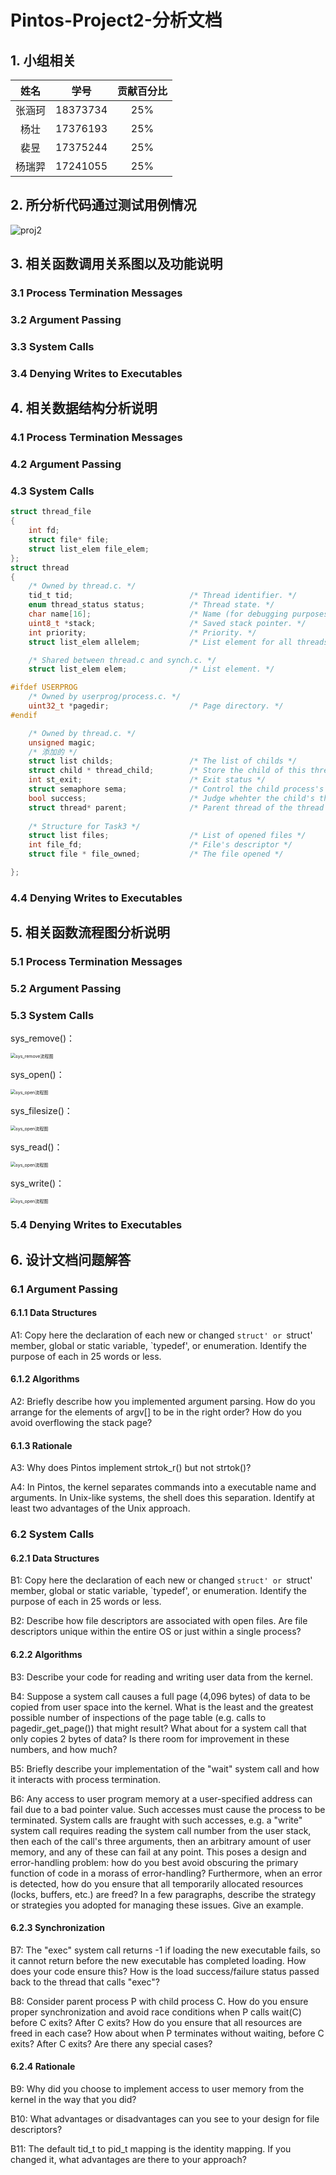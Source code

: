# Pintos-Project2-分析文档

## 1. 小组相关

|  姓名  |   学号   | 贡献百分比 |
| :----: | :------: | :--------: |
| 张涵珂 | 18373734 |    25%     |
|  杨壮  | 17376193 |    25%     |
|  裴昱  | 17375244 |    25%     |
| 杨瑞羿 | 17241055 |    25%     |

## 2. 所分析代码通过测试用例情况

![proj2](.\pics\proj2.png)

## 3. 相关函数调用关系图以及功能说明

### 3.1 Process Termination Messages



### 3.2 Argument Passing



### 3.3 System Calls



### 3.4 Denying Writes to Executables



## 4. 相关数据结构分析说明

### 4.1 Process Termination Messages



### 4.2 Argument Passing



### 4.3 System Calls

```c
struct thread_file
{
    int fd;
    struct file* file;
    struct list_elem file_elem;
};
struct thread
{
    /* Owned by thread.c. */
    tid_t tid;                          /* Thread identifier. */
    enum thread_status status;          /* Thread state. */
    char name[16];                      /* Name (for debugging purposes). */
    uint8_t *stack;                     /* Saved stack pointer. */
    int priority;                       /* Priority. */
    struct list_elem allelem;           /* List element for all threads list. */

    /* Shared between thread.c and synch.c. */
    struct list_elem elem;              /* List element. */

#ifdef USERPROG
    /* Owned by userprog/process.c. */
    uint32_t *pagedir;                  /* Page directory. */
#endif

    /* Owned by thread.c. */
    unsigned magic;  
    /* 添加的 */
	struct list childs;                 /* The list of childs */
    struct child * thread_child;        /* Store the child of this thread */
    int st_exit;                        /* Exit status */
    struct semaphore sema;              /* Control the child process's logic, finish parent waiting for child */
    bool success;                       /* Judge whehter the child's thread execute successfully */
    struct thread* parent;              /* Parent thread of the thread */
    
    /* Structure for Task3 */
    struct list files;                  /* List of opened files */
    int file_fd;                        /* File's descriptor */
    struct file * file_owned;           /* The file opened */

};
```



### 4.4 Denying Writes to Executables



## 5. 相关函数流程图分析说明

### 5.1 Process Termination Messages



### 5.2 Argument Passing



### 5.3 System Calls

sys_remove()：

<img src=".\pics\proj2\流程图\3系统调用\sys_remove.png" alt="sys_remove流程图" style="zoom:50%;" />

sys_open()：

<img src=".\pics\proj2\流程图\3系统调用\sys_open.png" alt="sys_open流程图" style="zoom:50%;" />

sys_filesize()：

<img src=".\pics\proj2\流程图\3系统调用\sys_filesize.png" alt="sys_open流程图" style="zoom:50%;" />

sys_read()：

<img src=".\pics\proj2\流程图\3系统调用\sys_read.png" alt="sys_open流程图" style="zoom:50%;" />

sys_write()：

<img src=".\pics\proj2\流程图\3系统调用\sys_write.png" alt="sys_open流程图" style="zoom:50%;" />

### 5.4 Denying Writes to Executables



## 6. 设计文档问题解答

### 6.1 Argument Passing

#### 6.1.1 Data Structures

A1: Copy here the declaration of each new or changed `struct' or
`struct' member, global or static variable, `typedef', or enumeration.  Identify the purpose of each in 25 words or less.



#### 6.1.2 Algorithms

A2: Briefly describe how you implemented argument parsing.  How do you arrange for the elements of argv[] to be in the right order? How do you avoid overflowing the stack page?



#### 6.1.3 Rationale

A3: Why does Pintos implement strtok_r() but not strtok()?



A4: In Pintos, the kernel separates commands into a executable name and arguments.  In Unix-like systems, the shell does this separation.  Identify at least two advantages of the Unix approach.



### 6.2 System Calls

#### 6.2.1 Data Structures

B1: Copy here the declaration of each new or changed `struct' or
`struct' member, global or static variable, `typedef', or enumeration.  Identify the purpose of each in 25 words or less.

B2: Describe how file descriptors are associated with open files. Are file descriptors unique within the entire OS or just within a single process?

#### 6.2.2 Algorithms

B3: Describe your code for reading and writing user data from the kernel.



B4: Suppose a system call causes a full page (4,096 bytes) of data to be copied from user space into the kernel.  What is the least and the greatest possible number of inspections of the page table (e.g. calls to pagedir_get_page()) that might result?  What about for a system call that only copies 2 bytes of data?  Is there room for improvement in these numbers, and how much?



B5: Briefly describe your implementation of the "wait" system call and how it interacts with process termination.



B6: Any access to user program memory at a user-specified address can fail due to a bad pointer value.  Such accesses must cause the process to be terminated.  System calls are fraught with such accesses, e.g. a "write" system call requires reading the system call number from the user stack, then each of the call's three arguments, then an arbitrary amount of user memory, and any of these can fail at any point.  This poses a design and error-handling problem: how do you best avoid obscuring the primary function of code in a morass of error-handling?  Furthermore, when an error is detected, how do you ensure that all temporarily allocated resources (locks, buffers, etc.) are freed?  In a few paragraphs, describe the strategy or strategies you adopted for managing these issues.  Give an example.




#### 6.2.3 Synchronization

B7: The "exec" system call returns -1 if loading the new executable fails, so it cannot return before the new executable has completed loading.  How does your code ensure this?  How is the load success/failure status passed back to the thread that calls "exec"?



B8: Consider parent process P with child process C.  How do you ensure proper synchronization and avoid race conditions when P calls wait(C) before C exits?  After C exits?  How do you ensure that all resources are freed in each case?  How about when P terminates without waiting, before C exits?  After C exits?  Are there any special cases?



#### 6.2.4 Rationale

B9: Why did you choose to implement access to user memory from the kernel in the way that you did?



B10: What advantages or disadvantages can you see to your design for file descriptors?



B11: The default tid_t to pid_t mapping is the identity mapping. If you changed it, what advantages are there to your approach?